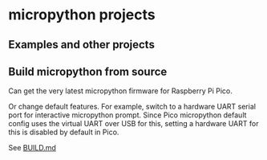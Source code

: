 micropython projects
====================

Examples and other projects
---------------------------

Build micropython from source
-----------------------------

Can get the very latest micropython firmware for Raspberry Pi Pico.

Or change default features. For example, switch to a hardware UART serial port for interactive micropython prompt. Since Pico micropython default config uses the virtual UART over USB for this, setting a hardware UART for this is disabled by default in Pico.

See [BUILD.md](BUILD.md)
